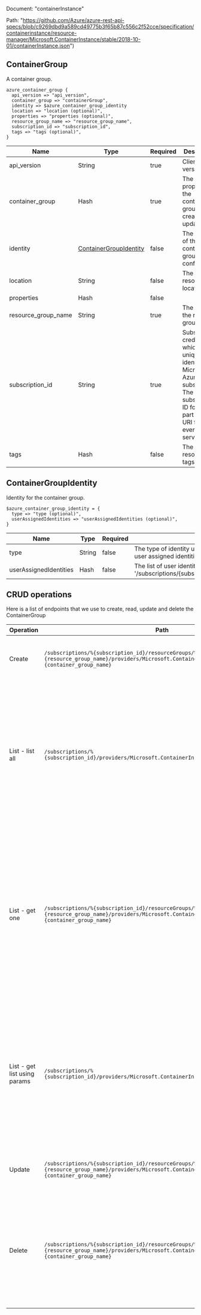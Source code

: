 Document: "containerInstance"


Path: "https://github.com/Azure/azure-rest-api-specs/blob/c9269dbd9a589cd49775b3f65b87c556c2f52cce/specification/containerinstance/resource-manager/Microsoft.ContainerInstance/stable/2018-10-01/containerInstance.json")

## ContainerGroup

A container group.

```puppet
azure_container_group {
  api_version => "api_version",
  container_group => "containerGroup",
  identity => $azure_container_group_identity
  location => "location (optional)",
  properties => "properties (optional)",
  resource_group_name => "resource_group_name",
  subscription_id => "subscription_id",
  tags => "tags (optional)",
}
```

| Name        | Type           | Required       | Description       |
| ------------- | ------------- | ------------- | ------------- |
|api_version | String | true | Client API version |
|container_group | Hash | true | The properties of the container group to be created or updated. |
|identity | [ContainerGroupIdentity](#containergroupidentity) | false | The identity of the container group, if configured. |
|location | String | false | The resource location. |
|properties | Hash | false |  |
|resource_group_name | String | true | The name of the resource group. |
|subscription_id | String | true | Subscription credentials which uniquely identify Microsoft Azure subscription. The subscription ID forms part of the URI for every service call. |
|tags | Hash | false | The resource tags. |
        
## ContainerGroupIdentity

Identity for the container group.

```puppet
$azure_container_group_identity = {
  type => "type (optional)",
  userAssignedIdentities => "userAssignedIdentities (optional)",
}
```

| Name        | Type           | Required       | Description       |
| ------------- | ------------- | ------------- | ------------- |
|type | String | false | The type of identity used for the container group. The type 'SystemAssigned, UserAssigned' includes both an implicitly created identity and a set of user assigned identities. The type 'None' will remove any identities from the container group. |
|userAssignedIdentities | Hash | false | The list of user identities associated with the container group. The user identity dictionary key references will be ARM resource ids in the form: '/subscriptions/{subscriptionId}/resourceGroups/{resourceGroupName}/providers/Microsoft.ManagedIdentity/userAssignedIdentities/{identityName}'. |



## CRUD operations

Here is a list of endpoints that we use to create, read, update and delete the ContainerGroup

| Operation | Path | Verb | Description | OperationID |
| ------------- | ------------- | ------------- | ------------- | ------------- |
|Create|`/subscriptions/%{subscription_id}/resourceGroups/%{resource_group_name}/providers/Microsoft.ContainerInstance/containerGroups/%{container_group_name}`|Put|Create or update container groups with specified configurations.|ContainerGroups_CreateOrUpdate|
|List - list all|`/subscriptions/%{subscription_id}/providers/Microsoft.ContainerInstance/containerGroups`|Get|Get a list of container groups in the specified subscription. This operation returns properties of each container group including containers, image registry credentials, restart policy, IP address type, OS type, state, and volumes.|ContainerGroups_List|
|List - get one|`/subscriptions/%{subscription_id}/resourceGroups/%{resource_group_name}/providers/Microsoft.ContainerInstance/containerGroups/%{container_group_name}`|Get|Gets the properties of the specified container group in the specified subscription and resource group. The operation returns the properties of each container group including containers, image registry credentials, restart policy, IP address type, OS type, state, and volumes.|ContainerGroups_Get|
|List - get list using params|`/subscriptions/%{subscription_id}/providers/Microsoft.ContainerInstance/containerGroups`|Get|Get a list of container groups in the specified subscription. This operation returns properties of each container group including containers, image registry credentials, restart policy, IP address type, OS type, state, and volumes.|ContainerGroups_List|
|Update|`/subscriptions/%{subscription_id}/resourceGroups/%{resource_group_name}/providers/Microsoft.ContainerInstance/containerGroups/%{container_group_name}`|Put|Create or update container groups with specified configurations.|ContainerGroups_CreateOrUpdate|
|Delete|`/subscriptions/%{subscription_id}/resourceGroups/%{resource_group_name}/providers/Microsoft.ContainerInstance/containerGroups/%{container_group_name}`|Delete|Delete the specified container group in the specified subscription and resource group. The operation does not delete other resources provided by the user, such as volumes.|ContainerGroups_Delete|
